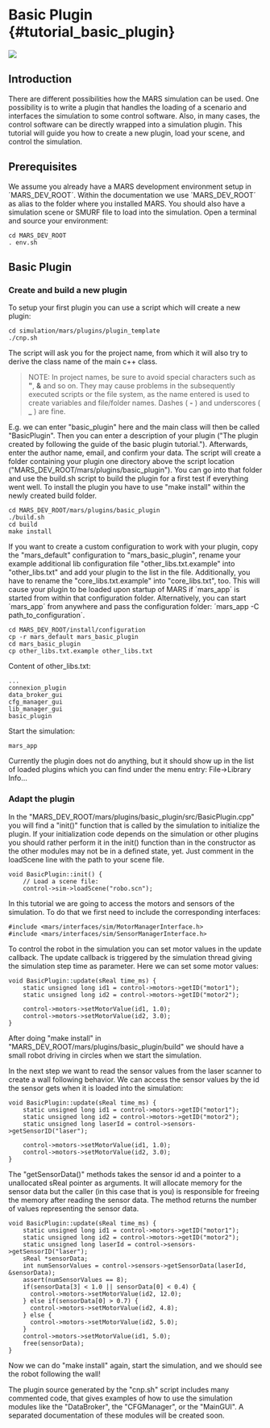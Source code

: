 Basic Plugin {#tutorial_basic_plugin}
============

![](../images/tutorials/plugin/robo.jpg)

## Introduction

There are different possibilities how the MARS simulation can be
used. One possibility is to write a plugin that handles the loading of
a scenario and interfaces the simulation to some control software.
Also, in many cases, the control software can be directly wrapped into
a simulation plugin. This tutorial will guide you how to create a new
plugin, load your scene, and control the simulation.

## Prerequisites

We assume you already have a MARS development environment setup in
´MARS_DEV_ROOT´. Within the documentation we use ´MARS_DEV_ROOT´ as alias to
the folder where you installed MARS. You should also have a simulation scene
or SMURF file to load into the simulation.
Open a terminal and source your environment:

    cd MARS_DEV_ROOT
    . env.sh

## Basic Plugin

### Create and build a new plugin

To setup your first plugin you can use a script which will create a new
plugin:

    cd simulation/mars/plugins/plugin_template
    ./cnp.sh

The script will ask you for the project name, from which it will also
try to derive the class name of the main c++ class.

> NOTE: In project names, be sure to avoid special
characters such as **"**, **&** and so on. They may cause problems in the
subsequently executed scripts or the file system, as the name entered is
used to create variables and file/folder names.
Dashes ( **-** ) and underscores ( **_** ) are fine.

 E.g. we can enter
"basic_plugin" here and the main class will then be called
"BasicPlugin".  Then you can enter a description of your plugin ("The
plugin created by following the guide of the basic plugin tutorial.").
Afterwards, enter the author name, email, and confirm your data.  The
script will create a folder containing your plugin one directory above
the script location ("MARS_DEV_ROOT/mars/plugins/basic_plugin").  You
can go into that folder and use the build.sh script to build the
plugin for a first test if everything went well.  To install the
plugin you have to use "make install" within the newly created build
folder.

    cd MARS_DEV_ROOT/mars/plugins/basic_plugin
    ./build.sh
    cd build
    make install

If you want to create a custom configuration to work with your plugin,
copy the "mars_default" configuration to "mars_basic_plugin", rename your
example additional lib configuration file "other_libs.txt.example" into
"other_libs.txt" and add your plugin to the list in the file. Additionally,
you have to rename the "core_libs.txt.example" into "core_libs.txt", too.
This will cause your plugin to be loaded upon startup of MARS if  ´mars_app´
is started from within that configuration folder. Alternatively, you can start
´mars_app´ from anywhere and pass the configuration folder:
´mars_app -C path_to_configuration´.

    cd MARS_DEV_ROOT/install/configuration
    cp -r mars_default mars_basic_plugin
    cd mars_basic_plugin
    cp other_libs.txt.example other_libs.txt

Content of other_libs.txt:

    ...
    connexion_plugin
    data_broker_gui
    cfg_manager_gui
    lib_manager_gui
    basic_plugin

Start the simulation:

    mars_app

Currently the plugin does not do anything, but it should show up in
the list of loaded plugins which you can find under the menu entry:
File->Library Info...


### Adapt the plugin

In the "MARS_DEV_ROOT/mars/plugins/basic_plugin/src/BasicPlugin.cpp"
you will find a "init()" function that is called by the simulation to
initialize the plugin.  If your initialization code depends on the
simulation or other plugins you should rather perform it in the init()
function than in the constructor as the other modules may not be in a
defined state, yet.  Just comment in the loadScene line with the path to
your scene file.

~~~~~~~~~~~~~~~~~~~~~~~~~~~~~~~~~~~~~~~~~~~~~~~~~~~~~~~~~~~~{.cpp}
void BasicPlugin::init() {
    // Load a scene file:
    control->sim->loadScene("robo.scn");
~~~~~~~~~~~~~~~~~~~~~~~~~~~~~~~~~~~~~~~~~~~~~~~~~~~~~~~~~~~~

In this tutorial we are going to access the motors and sensors of the
simulation.  To do that we first need to include the corresponding
interfaces:

~~~~~~~~~~~~~~~~~~~~~~~~~~~~~~~~~~~~~~~~~~~~~~~~~~~~~~~~~~~~{.cpp}
#include <mars/interfaces/sim/MotorManagerInterface.h>
#include <mars/interfaces/sim/SensorManagerInterface.h>
~~~~~~~~~~~~~~~~~~~~~~~~~~~~~~~~~~~~~~~~~~~~~~~~~~~~~~~~~~~~

To control the robot in the simulation you can set motor values in the
update callback.  The update callback is triggered by the simulation
thread giving the simulation step time as parameter.  Here we can set
some motor values:

~~~~~~~~~~~~~~~~~~~~~~~~~~~~~~~~~~~~~~~~~~~~~~~~~~~~~~~~~~~~{.cpp}
void BasicPlugin::update(sReal time_ms) {
    static unsigned long id1 = control->motors->getID("motor1");
    static unsigned long id2 = control->motors->getID("motor2");

    control->motors->setMotorValue(id1, 1.0);
    control->motors->setMotorValue(id2, 3.0);
}
~~~~~~~~~~~~~~~~~~~~~~~~~~~~~~~~~~~~~~~~~~~~~~~~~~~~~~~~~~~~

After doing "make install" in
"MARS_DEV_ROOT/mars/plugins/basic_plugin/build" we should have a
small robot driving in circles when we start the simulation.

In the next step we want to read the sensor values from the laser
scanner to create a wall following behavior.  We can access the sensor
values by the id the sensor gets when it is loaded into the
simulation:

~~~~~~~~~~~~~~~~~~~~~~~~~~~~~~~~~~~~~~~~~~~~~~~~~~~~~~~~~~~~{.cpp}
void BasicPlugin::update(sReal time_ms) {
    static unsigned long id1 = control->motors->getID("motor1");
    static unsigned long id2 = control->motors->getID("motor2");
    static unsigned long laserId = control->sensors->getSensorID("laser");

    control->motors->setMotorValue(id1, 1.0);
    control->motors->setMotorValue(id2, 3.0);
}
~~~~~~~~~~~~~~~~~~~~~~~~~~~~~~~~~~~~~~~~~~~~~~~~~~~~~~~~~~~~

The "getSensorData()" methods takes the sensor id and a pointer to a
unallocated sReal pointer as arguments.  It will allocate memory for
the sensor data but the caller (in this case that is you) is
responsible for freeing the memory after reading the sensor data.  The
method returns the number of values representing the sensor data.

~~~~~~~~~~~~~~~~~~~~~~~~~~~~~~~~~~~~~~~~~~~~~~~~~~~~~~~~~~~~{.cpp}
void BasicPlugin::update(sReal time_ms) {
    static unsigned long id1 = control->motors->getID("motor1");
    static unsigned long id2 = control->motors->getID("motor2");
    static unsigned long laserId = control->sensors->getSensorID("laser");
    sReal *sensorData;
    int numSensorValues = control->sensors->getSensorData(laserId, &sensorData);
    assert(numSensorValues == 8);
    if(sensorData[3] < 1.0 || sensorData[0] < 0.4) {
      control->motors->setMotorValue(id2, 12.0);
    } else if(sensorData[0] > 0.7) {
      control->motors->setMotorValue(id2, 4.8);
    } else {
      control->motors->setMotorValue(id2, 5.0);
    }
    control->motors->setMotorValue(id1, 5.0);
    free(sensorData);
}
~~~~~~~~~~~~~~~~~~~~~~~~~~~~~~~~~~~~~~~~~~~~~~~~~~~~~~~~~~~~

Now we can do "make install" again, start the simulation, and we should see
the robot following the wall!

The plugin source generated by the "cnp.sh" script includes many commented code,
that gives examples of how to use the simulation modules like the "DataBroker",
the "CFGManager", or the "MainGUI".  A separated documentation of these modules
will be created soon.
